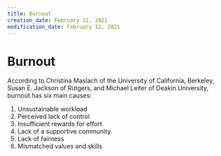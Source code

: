 ```yaml
---
title: Burnout
creation_date: February 12, 2021
modification_date: February 12, 2021
---
```



# Burnout

According to Christina Maslach of the University of California, Berkeley, Susan E. Jackson of Rutgers, and Michael Leiter of Deakin University, burnout has six main causes:
1. Unsustainable workload
2. Perceived lack of control
3. Insufficient rewards for effort
4. Lack of a supportive community
5. Lack of fairness
6. Mismatched values and skills

